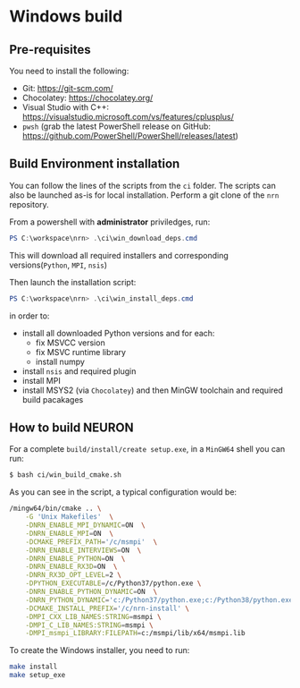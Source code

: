 # Windows build

## Pre-requisites

You need to install the following:

*  Git: https://git-scm.com/
*  Chocolatey: https://chocolatey.org/
*  Visual Studio with C++: https://visualstudio.microsoft.com/vs/features/cplusplus/
*  `pwsh` (grab the latest PowerShell release on GitHub: https://github.com/PowerShell/PowerShell/releases/latest)

## Build Environment installation

You can follow the lines of the scripts from the `ci` folder. The scripts can also be launched as-is for local installation. Perform a git clone of the `nrn` repository.

From a powershell with **administrator** priviledges, run:
```powershell
PS C:\workspace\nrn> .\ci\win_download_deps.cmd
```
This will download all required installers and corresponding versions(`Python`, `MPI`, `nsis`)

Then launch the installation script:
```powershell
PS C:\workspace\nrn> .\ci\win_install_deps.cmd
```
in order to:

* install all downloaded Python versions and for each:
  * fix MSVCC version
  * fix MSVC runtime library
  * install numpy 
* install `nsis` and required plugin
* install MPI
* install MSYS2 (via `Chocolatey`) and then MinGW toolchain and required build pacakages

## How to build NEURON

For a complete `build/install/create setup.exe`, in a `MinGW64` shell you can run:
```bash
$ bash ci/win_build_cmake.sh
```
As you can see in the script, a typical configuration would be:
```bash
/mingw64/bin/cmake .. \
	-G 'Unix Makefiles'  \
	-DNRN_ENABLE_MPI_DYNAMIC=ON  \
	-DNRN_ENABLE_MPI=ON  \
	-DCMAKE_PREFIX_PATH='/c/msmpi'  \
	-DNRN_ENABLE_INTERVIEWS=ON  \
	-DNRN_ENABLE_PYTHON=ON  \
	-DNRN_ENABLE_RX3D=ON  \
	-DNRN_RX3D_OPT_LEVEL=2 \
	-DPYTHON_EXECUTABLE=/c/Python37/python.exe \
	-DNRN_ENABLE_PYTHON_DYNAMIC=ON  \
	-DNRN_PYTHON_DYNAMIC='c:/Python37/python.exe;c:/Python38/python.exe;c:/Python39/python.exe;c:/Python310/python.exe'  \
	-DCMAKE_INSTALL_PREFIX='/c/nrn-install' \
	-DMPI_CXX_LIB_NAMES:STRING=msmpi \
	-DMPI_C_LIB_NAMES:STRING=msmpi \
	-DMPI_msmpi_LIBRARY:FILEPATH=c:/msmpi/lib/x64/msmpi.lib
```
To create the Windows installer, you need to run:
```bash
make install
make setup_exe
```

